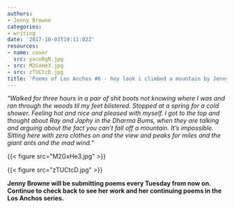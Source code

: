 ```yaml
---
authors:
- Jenny Browne
categories:
- writing
date: '2017-10-03T19:11:02Z'
resources:
- name: cover
  src: yaceBgN.jpg
- src: M2GxHe3.jpg
- src: zTUCtcD.jpg
title: 'Poems of Los Anchos #6 - hey look i climbed a mountain by Jenny Browne'
---
```

_"Walked for three hours in a pair of shit boots not knowing where I was and ran through the woods til my feet blistered. Stopped at a spring for a cold shower. Feeling hot and nice and pleased with myself. I got to the top and thought about Ray and Japhy in the Dharma Bums, when they are talking and arguing about the fact you can’t fall off a mountain. It’s impossible. Sitting here with zero clothes on and the view and peaks for miles and the giant ants and the mad wind."_

{{< figure src="M2GxHe3.jpg" >}}

{{< figure src="zTUCtcD.jpg" >}}


**Jenny Browne will be submitting poems every Tuesday from now on. Continue to check back to see her work and her continuing poems in the Los Anchos series.**